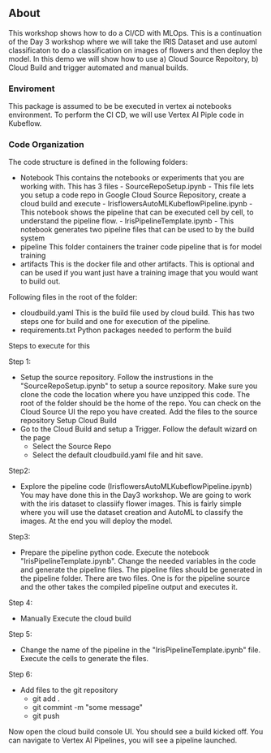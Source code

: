 ## About

This workshop shows how to do a CI/CD with MLOps. This is a continuation of the Day 3 workshop where we will take the IRIS Dataset and use automl classificaton to do a classification on images of flowers and then deploy the model. In this demo we will show how to use a) Cloud Source Repoitory, b) Cloud Build and trigger automated and manual builds. 

### Enviroment
This package is assumed to be be executed in vertex ai notebooks environment.
To perform the CI CD, we will use Vertex AI Piple code in Kubeflow.
 
### Code Organization
The code structure is defined in the following folders:

- Notebook
    This contains the notebooks or experiments that you are working with. This has 3 files
      - SourceRepoSetup.ipynb - This file lets you setup a code repo in Google Cloud Source Repository, create a cloud build and execute
      - IrisflowersAutoMLKubeflowPipeline.ipynb - This notebook shows the pipeline that can be executed cell by cell, to understand the pipeline flow.
      - IrisPipelineTemplate.ipynb - This notebook generates two pipeline files that can be used to by the build system
- pipeline
    This folder containers the trainer code pipeline that is for model training
- artifacts
    This is the docker file and other artifacts. This is optional and can be used if you want just have a training image that you would want to build out.

Following files in the root of the folder:
- cloudbuild.yaml
     This is the build file used by cloud build. This has two steps one for build and one for execution of the pipeline.
- requirements.txt
     Python packages needed to perform the build

Steps to execute for this

Step 1:
- Setup the source repository.
   Follow the instrustions in the "SourceRepoSetup.ipynb" to setup a source repository.
   Make sure you clone the code the location where you have unzipped this code. The root of the folder should be the home of the repo.
   You can check on the Cloud Source UI the repo you have created. 
   Add the files to the source repository
Setup Cloud Build
- Go to the Cloud Build and setup a Trigger. Follow the default wizard on the page
   - Select the Source Repo
   - Select the default cloudbuild.yaml file and hit save.
 
Step2:
- Explore the pipeline code (IrisflowersAutoMLKubeflowPipeline.ipynb)
   You may have done this in the Day3 workshop. We are going to work with the iris dataset to classiify flower images. This is fairly simple where you will use the dataset creation and AutoML to classify the images. At the end you will deploy the model.
   
Step3:
- Prepare the pipeline python code. Execute the notebook "IrisPipelineTemplate.ipynb". Change the needed variables in the code and generate the pipeline files. The pipeline files should be generated in the pipeline folder. There are two files. One is for the pipeline source and the other takes the compiled pipeline output and executes it.

Step 4:
- Manually Execute the cloud build

Step 5:
- Change the name of the pipeline in the "IrisPipelineTemplate.ipynb" file. Execute the cells to generate the files.

Step 6:
 - Add files to the git repository 
    - git add .
    - git commint -m "some message"
    - git push 
  
  Now open the cloud build console UI. You should see a build kicked off.
  You can navigate to Vertex AI Pipelines, you will see a pipeline launched.


   



